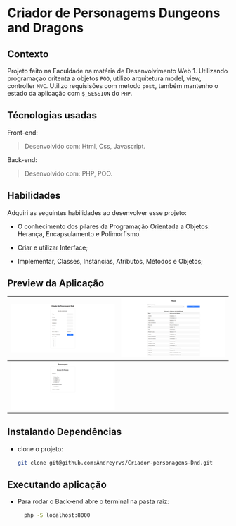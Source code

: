 # Criador de Personagems Dungeons and Dragons

## Contexto

Projeto feito na Faculdade na matéria de Desenvolvimento Web 1. Utilizando programaçao oritenta a objetos `POO`, utilizo arquitetura model, view, controller `MVC`. Utilizo requisisões com metodo `post`, também mantenho o estado da aplicação com `$_SESSION` do `PHP`.

<!--
> Utiliza a API []()
 -->

<!--
Colegas que contribuíram para a realização do projeto:

- [@colega1](https://github.com/ "github")
- [@colega2](https://github.com/ "github")
 -->

## Técnologias usadas
Front-end:
> Desenvolvido com: Html, Css, Javascript.

Back-end:
> Desenvolvido com: PHP, POO.

## Habilidades

Adquiri as seguintes habilidades ao desenvolver esse projeto:

- O conhecimento dos pilares da Programação Orientada a Objetos: Herança, Encapsulamento e Polimorfismo.

- Criar e utilizar Interface;

- Implementar, Classes, Instâncias, Atributos, Métodos e Objetos;

## Preview da Aplicação

| ![home](./images/front-home.png) | ![racas](./images/front-racas.png) |
| ----------- | ----------- |
| ![Personagem](./images/front-personagem.png) | |

## Instalando Dependências

- clone o projeto:

  ```bash
  git clone git@github.com:Andreyrvs/Criador-personagens-Dnd.git
  ```

## Executando aplicação

- Para rodar o Back-end abre o terminal na pasta raiz:

  ```bash
    php -S localhost:8000
  ```
